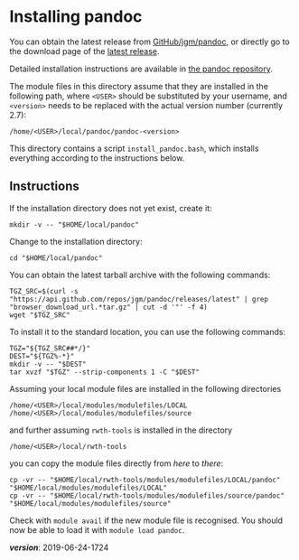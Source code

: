 # Installing pandoc

You can obtain the latest release from [GitHub/jgm/pandoc](https://github.com/jgm/pandoc),
or directly go to the download page of the [latest release](https://github.com/jgm/pandoc/releases/latest).

Detailed installation instructions are available in [the pandoc repository](https://github.com/jgm/pandoc/blob/master/INSTALL.md).

The module files in this directory assume that they are installed in the following path,
where `<USER>` should be substituted by your username, 
and `<version>` needs to be replaced with the actual version number (currently 2.7):
```
/home/<USER>/local/pandoc/pandoc-<version>
```

This directory contains a script `install_pandoc.bash`, which installs everything according to the instructions below.

## Instructions

If the installation directory does not yet exist, create it:
```
mkdir -v -- "$HOME/local/pandoc"
```

Change to the installation directory:
```
cd "$HOME/local/pandoc"
```

You can obtain the latest tarball archive with the following commands:
```
TGZ_SRC=$(curl -s "https://api.github.com/repos/jgm/pandoc/releases/latest" | grep "browser_download_url.*tar.gz" | cut -d '"' -f 4)
wget "$TGZ_SRC"
```

To install it to the standard location, you can use the following commands:
```
TGZ="${TGZ_SRC##*/}"
DEST="${TGZ%-*}"
mkdir -v -- "$DEST"
tar xvzf "$TGZ" --strip-components 1 -C "$DEST"
```

Assuming your local module files are installed in the following directories
```
/home/<USER>/local/modules/modulefiles/LOCAL
/home/<USER>/local/modules/modulefiles/source
```

and further assuming `rwth-tools` is installed in the directory
```
/home/<USER>/local/rwth-tools
```

you can copy the module files directly from *here* to *there*:
```
cp -vr -- "$HOME/local/rwth-tools/modules/modulefiles/LOCAL/pandoc" "$HOME/local/modules/modulefiles/LOCAL"
cp -vr -- "$HOME/local/rwth-tools/modules/modulefiles/source/pandoc" "$HOME/local/modules/modulefiles/source"
```

Check with `module avail` if the new module file is recognised.
You should now be able to load it with `module load pandoc`.

___version___: 2019-06-24-1724


